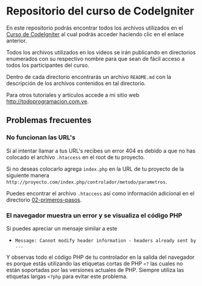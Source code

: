 # Repositorio del curso de CodeIgniter

En este repositorio podrás encontrar todos los archivos utilizados en el [Curso de CodeIgniter](http://todoprogramacion.com.ve/cursos/codeigniter) al cual podrás acceder haciendo clic en el enlace anterior.

Todos los archivos utilizados en los videos se irán publicando en directorios enumerados con su respectivo nombre para que sean de fácil acceso a todos los participantes del curso.

Dentro de cada directorio encontrarás un archivo `README.md` con la descripción de los archivos contenidos en tal directorio.

Para otros tutoriales y artículos accede a mi sitio web http://todoprogramacion.com.ve.

## Problemas frecuentes

### No funcionan las URL's

Si al intentar llamar a tus URL's recibes un error 404 es debido a que no has colocado el archivo `.htaccess` en el root de tu proyecto.

Si no deseas colocarlo agrega `index.php` en la URL de tu proyecto de la siguiente manera `http://proyecto.com/index.php/controlador/metodo/parametros`.

Puedes encontrar el archivo `.htaccess` así como información adicional en el directorio [02-primeros-pasos](https://github.com/eborio/curso-de-codeigniter/tree/master/02-primeros-pasos).

### El navegador muestra un error y se visualiza el código PHP

Si puedes apreciar un mensaje similar a este

- `Message: Cannot modify header information - headers already sent by ...`

Y observas todo el código PHP de tu controlador en la salida del navegador es porque estás utilizando las etiquetas cortas de PHP `<?` las cuales no están soportadas por las versiones actuales de PHP. Siempre utiliza las etiquetas largas `<?php` para evitar este problema.